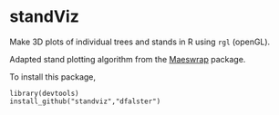 standViz
========

Make 3D plots of individual trees and stands in R using `rgl` (openGL).

Adapted stand plotting algorithm from the [Maeswrap](https://bitbucket.org/remkoduursma/maeswrap) package.

To install this package,
```
library(devtools)
install_github("standviz","dfalster")
```
